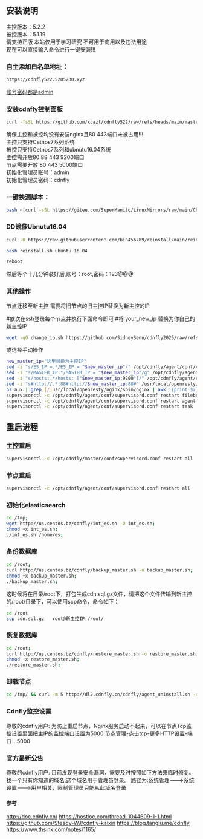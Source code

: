 ## 安装说明
主控版本：5.2.2<br />
被控版本：5.1.19<br />
请支持正版 本站仅用于学习研究 不可用于商用以及违法用途<br />
现在可以直接输入命令进行一键安装!!!<br />

### 自主添加白名单地址：<br />
```bash
https://cdnfly522.5205230.xyz
```
<u>账号密码都是admin</u><br />

### 安装cdnfly控制面板<br />
```bash
curl -fsSL https://github.com/xcazt/cdnfly522/raw/refs/heads/main/master.sh -o master.sh && chmod +x master.sh && ./master.sh --es-dir /home/es
```

<p>确保主控和被控均没有安装nginx且80 443端口未被占用!!!<br />
主控只支持Cetnos7系列系统<br />
被控只支持Cetnos7系列和ubnutu16.04系统<br />
主控需开放80 88 443 9200端口<br />
节点需要开放 80 443 5000端口<br />
初始化管理员账号：admin<br/>
初始化管理员密码：cdnfly</p>

### 一键换源脚本：<br />
```bash
bash <(curl -sSL https://gitee.com/SuperManito/LinuxMirrors/raw/main/ChangeMirrors.sh)
```
### DD镜像Ubnutu16.04
```bash
curl -O https://raw.githubusercontent.com/bin456789/reinstall/main/reinstall.sh
```
```bash
bash reinstall.sh ubuntu 16.04
```
```bash
reboot
```
然后等个十几分钟装好后,账号：root,密码：123@@@


###  其他操作
节点迁移至新主控 需要将旧节点的旧主控IP替换为新主控的IP

#依次在ssh登录每个节点并执行下面命令即可
#将 your_new_ip 替换为你自己的新主控IP
```bash
wget -qO change_ip.sh https://github.com/SidneySenn/cdnfly2025/raw/refs/heads/main/change_ip.sh && chmod +x change_ip.sh && bash change_ip.sh your_new_ip
```
或选择手动操作
```bash
new_master_ip="这里替换为主控IP"
sed -i "s/ES_IP =.*/ES_IP = "$new_master_ip"/" /opt/cdnfly/agent/conf/config.py
sed -i "s/MASTER_IP.*/MASTER_IP = "$new_master_ip"/g" /opt/cdnfly/agent/conf/config.py
sed -i "s/hosts:.*/hosts: ["$new_master_ip:9200"]/" /opt/cdnfly/agent/conf/filebeat.yml
sed -i "s#http://.*:88#http://$new_master_ip:88#" /usr/local/openresty/nginx/conf/listen_80.conf /usr/local/openresty/nginx/conf/listen_other.conf
ps aux | grep [/]usr/local/openresty/nginx/sbin/nginx | awk '{print $2}' | xargs kill -HUP || true
supervisorctl -c /opt/cdnfly/agent/conf/supervisord.conf restart filebeat
supervisorctl -c /opt/cdnfly/agent/conf/supervisord.conf restart agent
supervisorctl -c /opt/cdnfly/agent/conf/supervisord.conf restart task
```

## 重启进程
### 主控重启
```bash
supervisorctl -c /opt/cdnfly/master/conf/supervisord.conf restart all
```
### 节点重启
```bash
supervisorctl -c /opt/cdnfly/agent/conf/supervisord.conf restart all
```
### 初始化elasticsearch
```bash
cd /tmp;
wget http://us.centos.bz/cdnfly/int_es.sh -O int_es.sh;
chmod +x int_es.sh;
./int_es.sh /home/es;
```
### 备份数据库
```bash
cd /root;
curl http://us.centos.bz/cdnfly/backup_master.sh -o backup_master.sh;
chmod +x backup_master.sh;
./backup_master.sh;
```
这时候将在目录/root下，打包生成cdn.sql.gz文件，请把这个文件传输到新主控的/root/目录下，可以使用scp命令，命令如下：
```bash
cd /root
scp cdn.sql.gz   root@新主控IP:/root/
```
### 恢复数据库
```bash
cd /root;
curl http://us.centos.bz/cdnfly/restore_master.sh -o restore_master.sh;
chmod +x restore_master.sh;
./restore_master.sh;
```
### 卸载节点
```bash
cd /tmp/ && curl -m 5 http://dl2.cdnfly.cn/cdnfly/agent_uninstall.sh -o agent_uninstall.sh || curl -m 5 http://us.centos.bz/cdnfly/agent_uninstall.sh && chmod +x agent_uninstall.sh && ./agent_uninstall.sh
```
### Cdnfly监控设置
尊敬的cdnfly用户:
为防止重启节点，Nginx服务启动不起来，可以在节点Tcp监控设置里面把主IP的监控端口设置为5000
节点管理-点击tcp-更多HTTP设置-端口：5000

### 官方最新公告
尊敬的cdnfly用户:
目前发现登录安全漏洞，需要及时按照如下方法来临时修复。找一个只有你知道的域名,这个域名用于管理员登录。
路径为:系统管理--->系统设置--->用户相关，限制管理员只能从此域名登录

#### 参考
http://doc.cdnfly.cn/
https://hostloc.com/thread-1044609-1-1.html
https://github.com/Steady-WJ/cdnfly-kaixin
https://blog.tanglu.me/cdnfly
https://www.thsink.com/notes/1165/
